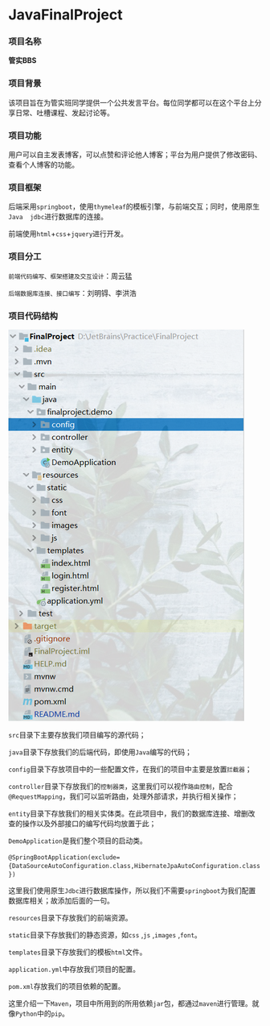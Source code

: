 # JavaFinalProject



### 项目名称

**管实BBS**



### 项目背景

该项目旨在为管实班同学提供一个公共发言平台。每位同学都可以在这个平台上分享日常、吐槽课程、发起讨论等。



### 项目功能

用户可以自主发表博客，可以点赞和评论他人博客；平台为用户提供了修改密码、查看个人博客的功能。



### 项目框架

后端采用`springboot`，使用`thymeleaf`的模板引擎，与前端交互；同时，使用原生`Java  jdbc`进行数据库的连接。

前端使用`html`+`css`+`jquery`进行开发。



### 项目分工

`前端代码编写、框架搭建及交互设计`：周云猛

`后端数据库连接、接口编写`：刘明锝、李洪浩



### 项目代码结构

![image-20201126123735880](imgs\image-20201126123735880.png)

`src`目录下主要存放我们项目编写的源代码；

`java`目录下存放我们的后端代码，即使用`Java`编写的代码；

`config`目录下存放项目中的一些配置文件，在我们的项目中主要是放置`拦截器`；

`controller`目录下存放我们的`控制器类`，这里我们可以视作`路由控制`，配合`@RequestMapping`，我们可以监听路由，处理外部请求，并执行相关操作；

`entity`目录下存放我们的相关实体类。在此项目中，我们的数据库连接、增删改查的操作以及外部接口的编写代码均放置于此；

`DemoApplication`是我们整个项目的启动类。

`@SpringBootApplication(exclude={DataSourceAutoConfiguration.class,HibernateJpaAutoConfiguration.class})`

这里我们使用原生`Jdbc`进行数据库操作，所以我们不需要`springboot`为我们配置数据库相关；故添加后面的一句。



`resources`目录下存放我们的前端资源。

`static`目录下存放我们的静态资源，如`css` ,`js` ,`images` ,`font`。

`templates`目录下存放我们的模板`html`文件。



`application.yml`中存放我们项目的配置。

`pom.xml`存放我们的项目依赖的配置。

这里介绍一下`Maven`，项目中所用到的所用依赖`jar`包，都通过`maven`进行管理。就像`Python`中的`pip`。





